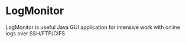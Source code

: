 # LogMonitor
LogMonitor is useful Java GUI application for intensive work with online logs over SSH/FTP/CIFS
